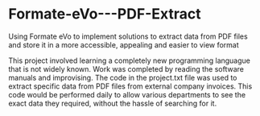 # Formate-eVo---PDF-Extract

Using Formate eVo to implement solutions to extract data from PDF files and store it in a more accessible, appealing and easier to view format

This project involved learning a completely new programming languague that is not widely known. Work was completed by reading the software manuals and improvising. The code in the project.txt file was used to extract specific data from PDF files from external company invoices. This code would be performed daily to allow various departments to see the exact data they required, without the hassle of searching for it. 

